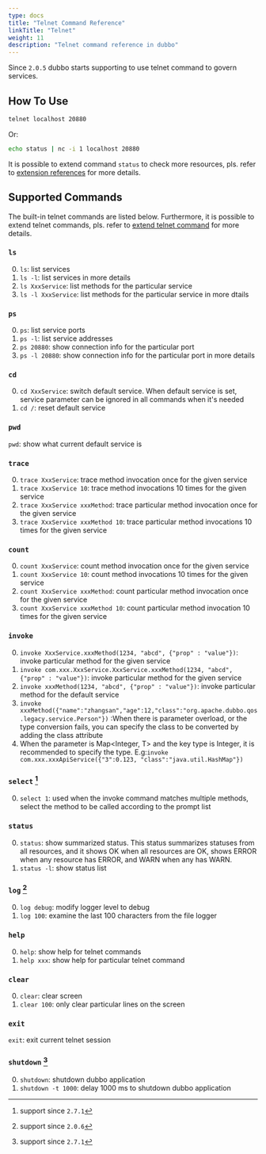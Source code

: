 ```yaml
---
type: docs
title: "Telnet Command Reference"
linkTitle: "Telnet"
weight: 11
description: "Telnet command reference in dubbo"
---
```


Since `2.0.5` dubbo starts supporting to use telnet command to govern services.

## How To Use

```sh
telnet localhost 20880
```

Or:

```sh
echo status | nc -i 1 localhost 20880
```

It is possible to extend command `status` to check more resources, pls. refer to [extension references](http://dubbo.apache.org/books/dubbo-dev-book-en/impls/status-checker.html) for more details.

## Supported Commands

The built-in telnet commands are listed below. Furthermore, it is possible to extend telnet commands, pls. refer to 
[extend telnet command](/en/docs/user/references/telnet.html) for more details.

### `ls`

0. `ls`: list services
0. `ls -l`: list services in more details
0. `ls XxxService`: list methods for the particular service
0. `ls -l XxxService`: list methods for the particular service in more dtails

### `ps`

0. `ps`: list service ports
0. `ps -l`: list service addresses
0. `ps 20880`: show connection info for the particular port
0. `ps -l 20880`: show connection info for the particular port in more details

### `cd`

0. `cd XxxService`: switch default service. When default service is set, service parameter can be ignored in all commands when it's needed
0. `cd /`: reset default service

### `pwd`

`pwd`: show what current default service is

### `trace`

0. `trace XxxService`: trace method invocation once for the given service
0. `trace XxxService 10`: trace method invocations 10 times for the given service
0. `trace XxxService xxxMethod`: trace particular method invocation once for the given service
0. `trace XxxService xxxMethod 10`: trace particular method invocations 10 times for the given service

### `count`

0. `count XxxService`: count method invocation once for the given service
0. `count XxxService 10`: count method invocations 10 times for the given service
0. `count XxxService xxxMethod`: count particular method invocation once for the given service
0. `count XxxService xxxMethod 10`: count particular method invocation 10 times for the given service

### `invoke`

0. `invoke XxxService.xxxMethod(1234, "abcd", {"prop" : "value"})`: invoke particular method for the given service
0. `invoke com.xxx.XxxService.XxxService.xxxMethod(1234, "abcd", {"prop" : "value"})`: invoke particular method for the given service
0. `invoke xxxMethod(1234, "abcd", {"prop" : "value"})`: invoke particular method for the default service
0. `invoke xxxMethod({"name":"zhangsan","age":12,"class":"org.apache.dubbo.qos.legacy.service.Person"})` :When there is parameter overload, or the type conversion fails, you can specify the class to be converted by adding the class attribute
0. When the parameter is Map<Integer, T> and the key type is Integer, it is recommended to specify the type. E.g:`invoke com.xxx.xxxApiService({"3":0.123, "class":"java.util.HashMap"})`

### `select` [^2]

0. `select 1`: used when the invoke command matches multiple methods, select the method to be called according to the prompt list

### `status`

0. `status`: show summarized status. This status summarizes statuses from all resources, and it shows OK when all resources are OK, shows ERROR when any resource has ERROR, and WARN when any has WARN.
0. `status -l`: show status list

### `log` [^1]

0. `log debug`: modify logger level to debug
0. `log 100`: examine the last 100 characters from the file logger

### `help`

0. `help`: show help for telnet commands
0. `help xxx`: show help for particular telnet command

### `clear`

0. `clear`: clear screen
0. `clear 100`: only clear particular lines on the screen

### `exit`

`exit`: exit current telnet session

### `shutdown` [^2]

0. `shutdown`: shutdown dubbo application
0. `shutdown -t 1000`: delay 1000 ms to shutdown dubbo application

[^1]: support since `2.0.6`
[^2]: support since `2.7.1`

